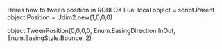 
Heres how to tween position in ROBLOX Lua:
local object = script.Parent
object.Position = Udim2.new(1,0,0,0)

object:TweenPosition(0,0,0,0, Enum.EasingDirection.InOut, Enum.EasingStyle.Bounce, 2)
